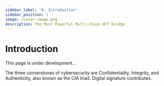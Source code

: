 ```yaml
---
sidebar_label: '0. Introduction'
sidebar_position: 1
image: /cover-image.png
description: The Most Powerful Multi-Chain NFT bridge
---
```


# Introduction

This page is under development...

The three cornerstones of cybersecurity are Confidentiality, Integrity, and Authenticity, also known as the CIA triad. Digital signature contributes.

<!-- ## Secp256k1 -->
<!-- https://wiki.bitcoinsv.io/index.php/Secp256k1
https://en.bitcoin.it/wiki/Secp256k1 -->

